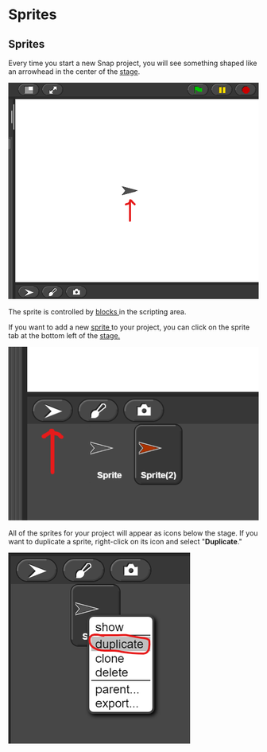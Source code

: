 # Sprites

## Sprites

Every time you start a new Snap project, you will see something shaped like an arrowhead in the center of the [stage](../glossaryv2.md#stage). 

![](./assets/pointtosprite.png)

The sprite is controlled by [blocks ](../glossaryv2.md#block)in the scripting area. 

If you want to add a new [sprite ](../glossaryv2.md#sprites)to your project, you can click on the sprite tab at the bottom left of the [stage](../glossaryv2.md#stage)[.](onenote:Glossary.one#Glossary&section-id={ba801250-2f51-4298-b46b-61766397c088}&page-id={4f4bc1f4-7daf-4753-b41d-64837a46a197}&end) 

![](./assets/pointtospritetab.png)

All of the sprites for your project will appear as icons below the stage. If you want to duplicate a sprite, right-click on its icon and select "**Duplicate**." 

![](./assets/duplicatesprite.png)

